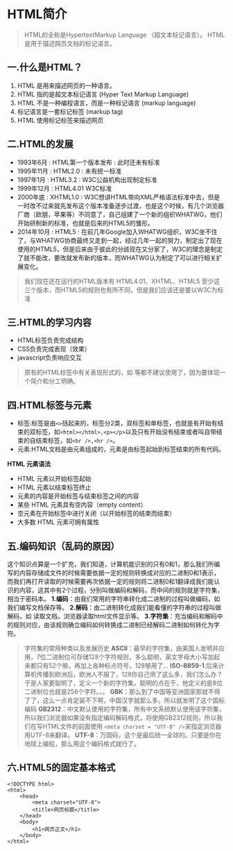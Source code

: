 # HTML简介
>HTML的全称是HypertextMarkup Language （超文本标记语言）。
>HTML是用于描述网页文档的标记语言。

## 一.什么是HTML？
1. HTML 是用来描述网页的一种语言。
2. HTML 指的是超文本标记语言 (Hyper Text Markup Language)
3. HTML 不是一种编程语言，而是一种标记语言 (markup language)
4. 标记语言是一套标记标签 (markup tag)
5. HTML 使用标记标签来描述网页

## 二.HTML的发展
* 1993年6月 : HTML第一个版本发布 : 此时还未有标准
* 1995年11月 : HTML2.0 : 未有统一标准
* 1997年1月 : HTML3.2 : W3C公益机构出现制定标准
* 1999年12月 : HTML4.01 W3C标准 
* 2000年底 : XHTML1.0 : W3C想讲HTML带向XML严格语法标准中去，但是一时改不过来就先发布这个版本准备逐步过渡，也是这个时候，有几个浏览器厂商（欧朋，苹果等）不同意了，自己组建了一个新的组织WHATWG，他们开始研制新的标准，也就是后来的HTML5的雏形。
* 2014年10月 : HTML5 : 在前几年Google加入WHATWG组织，W3C坐不住了，与WHATWG协商最终又走到一起，经过几年一起的努力，制定出了现在使用的HTML5，但是后来由于彼此的分歧现在又分家了，W3C的理念是制定了就不能改，要改就发布新的版本，而WHATWG认为制定了可以进行相关扩展变化。

> 我们现在还在运行的HTML版本有 HTML4.01、XHTML、HTML5 至少这三个版本，而HTML5的规则也有所不同，但是我们应该还是要以W3C为标准

## 三.HTML的学习内容
* HTML标签负责完成结构
* CSS负责完成表现（效果）
* javascript负责响应交互

> 原有的HTML标签中有关表现形式的，如 <font>等都不建议使用了，因为要体现一个简介和分工明确。

## 四.HTML标签与元素
* 标签:标签是由`<>`括起来的，标签分2类，双标签和单标签，也就是有开始有结束的双标签，如`<html></html>,<p></p>`以及只有开始没有结束或者叫自带结束的自结束标签，如`<br />,<hr />`。
* 元素:HTML文档是由元素组成的，元素是由标签起始到标签结束的所有代码。


**HTML 元素语法**

* HTML 元素以开始标签起始
* HTML 元素以结束标签终止
* 元素的内容是开始标签与结束标签之间的内容
* 某些 HTML 元素具有空内容（empty content）
* 空元素在开始标签中进行关闭（以开始标签的结束而结束）
* 大多数 HTML 元素可拥有属性

## 五.编码知识（乱码的原因）
这个知识点算是一个扩充，我们知道，计算机能识别的只有0和1，那么我们所编写的内容存储成文件的时候需要依据一定的规则转换成对应的二进制0和1表示，而我们再打开读取的时候需要再次依据一定的规则将二进制0和1翻译成我们能认识的内容，这其中有2个过程，分别叫做编码和解码，而中间的规则就是字符集，相当于密码本。
**1.编码**：由我们常用的字符串转化成二进制的过程叫做编码，如我们编写文档保存等。
**2.解码**：由二进制转化成我们能看懂的字符串的过程叫做解码，如 读取文档，浏览器读取html文件显示等。
**3.字符集**：充当编码和解码中的规则对应，由该规则确立编码如何转换成二进制已经解码二进制如何转化为字符。

> 字符集的常用种类以及发展历史
> **ASCⅡ**：最早的字符集，由美国人发明并应用，7位二进制位可存储128个字符规则，多么聪明，英文字母大小写加起来都只有52个嘛，再加上各种标点符号，128够用了...
> **ISO-8859-1**:后来计算机传播到欧洲后，欧洲人不服了，128你自己用了这么多，我们怎么办？于是人家更聪明了，定义一个新的字符集，聪明的点在于，他定义的是8位二进制位也就是256个字符。。。
> **GBK**：那么到了中国等亚洲国家那就不得了了，这么一点肯定装不下啊，中国汉字就那么多，所以就发明了这个国标编码
> **GB2312**：中文默认使用的字符集，所有中文系统默认使用该字符集，所以我们浏览器如果没有指定编码解码格式，将使用GB2312规则，所以我们在写HTML文件的前面使用 `<meta charset = "UTF-8" />`来指定浏览器用UTF-8来翻译。
> **UTF-8**：万国码，这个是最后统一全球的。只要是你在地球上编程，那么用这个编码格式就行了。

## 六.HTML5的固定基本格式
```
<!DOCTYPE html> 
<html>    <head>        <meta charset="UTF-8">        <title>网页标题</title> 
    </head>    <body>        <h1>网页正文</h1> 
    </body></html>
```


